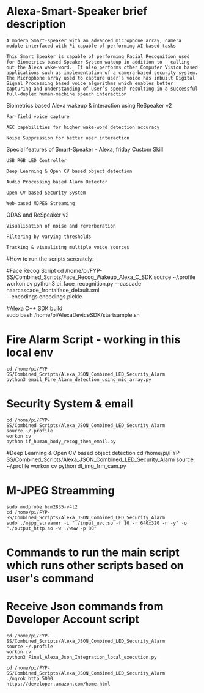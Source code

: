 # Alexa-Smart-Speaker brief description 

    A modern Smart-speaker with an advanced microphone array, camera module interfaced with Pi capable of performing AI-based tasks  

    This Smart Speaker is capable of performing Facial Recognition used for Biometrics based Speaker System wakeup in addition to   calling out the Alexa wake-word.  It also performs other Computer Vision based applications such as implementation of a camera-based security system. The Microphone array used to capture user’s voice has inbuilt Digital Signal Processing based voice algorithms which enables better capturing and understanding of user’s speech resulting in a successful full-duplex human-machine speech interaction  


Biometrics based Alexa wakeup & interaction using ReSpeaker v2

    Far-field voice capture 

    AEC capabilities for higher wake-word detection accuracy

    Noise Suppression for better user interaction 

Special features of Smart-Speaker - Alexa, friday Custom Skill 

    USB RGB LED Controller

    Deep Learning & Open CV based object detection

    Audio Processing based Alarm Detector 

    Open CV based Security System

    Web-based MJPEG Streaming

ODAS and ReSpeaker v2

    Visualisation of noise and reverberation 

    Filtering by varying thresholds 

    Tracking & visualising multiple voice sources

#How to run the scripts sererately: 

#Face Recog Script
    cd /home/pi/FYP-SS/Combined_Scripts/Face_Recog_Wakeup_Alexa_C_SDK
    source ~/.profile
    workon cv
    python3 pi_face_recognition.py --cascade haarcascade_frontalface_default.xml \
	    --encodings encodings.pickle

#Alexa C++ SDK build 	
    sudo bash /home/pi/AlexaDeviceSDK/startsample.sh

# Fire Alarm Script	- working in this local env 
    cd /home/pi/FYP-SS/Combined_Scripts/Alexa_JSON_Combined_LED_Security_Alarm
    python3 email_Fire_Alarm_detection_using_mic_array.py

# Security System & email
    cd /home/pi/FYP-SS/Combined_Scripts/Alexa_JSON_Combined_LED_Security_Alarm
    source ~/.profile
    workon cv
    python if_human_body_recog_then_email.py

#Deep Learning & Open CV based object detection
    cd /home/pi/FYP-SS/Combined_Scripts/Alexa_JSON_Combined_LED_Security_Alarm
    source ~/.profile
    workon cv
    python dl_img_frm_cam.py

# M-JPEG Streamming
    sudo modprobe bcm2835-v4l2
    cd /home/pi/FYP-SS/Combined_Scripts/Alexa_JSON_Combined_LED_Security_Alarm
    sudo ./mjpg_streamer -i "./input_uvc.so -f 10 -r 640x320 -n -y" -o "./output_http.so -w ./www -p 80"

# Commands to run the main script which runs other scripts based on user's command  
# Receive Json commands from Developer Account script 
    cd /home/pi/FYP-SS/Combined_Scripts/Alexa_JSON_Combined_LED_Security_Alarm
    source ~/.profile
    workon cv
    python3 Final_Alexa_Json_Integration_local_execution.py

    cd /home/pi/FYP-SS/Combined_Scripts/Alexa_JSON_Combined_LED_Security_Alarm
    ./ngrok http 5000
    https://developer.amazon.com/home.html
